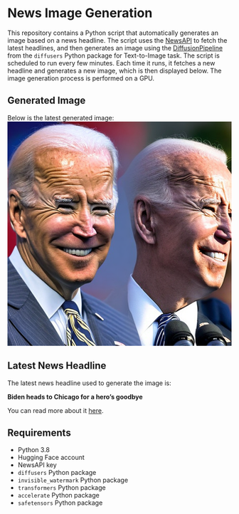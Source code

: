 # News Image Generation
This repository contains a Python script that automatically generates an image based on a news headline. The script uses the [NewsAPI](https://newsapi.org/) to fetch the latest headlines, and then generates an image using the [DiffusionPipeline](https://github.com/huggingface/diffusers) from the `diffusers` Python package for Text-to-Image task.
The script is scheduled to run every few minutes. Each time it runs, it fetches a new headline and generates a new image, which is then displayed below. The image generation process is performed on a GPU.

## Generated Image
Below is the latest generated image:
![Generated Image](image.png)

## Latest News Headline
The latest news headline used to generate the image is:

**Biden heads to Chicago for a hero’s goodbye**

You can read more about it [here](https://news.google.com/rss/articles/CBMifEFVX3lxTE9qc2wyOFlwbnNQblY1eEkwTkFvQ3RtQ3lCekNNcmM5bjJmYTB6cjNxZkRjVHFKekt0NFI0dUpMbUV3WjZJVGpQTmZKTjlnR002YjZfY0V4a0VNVTEwX0g1SHRidzI2cjR0MDVlTTc3T2tMMXBDdnQ0ZWMzXzM?oc=5).

## Requirements
- Python 3.8
- Hugging Face account
- NewsAPI key
- `diffusers` Python package
- `invisible_watermark` Python package
- `transformers` Python package
- `accelerate` Python package
- `safetensors` Python package
